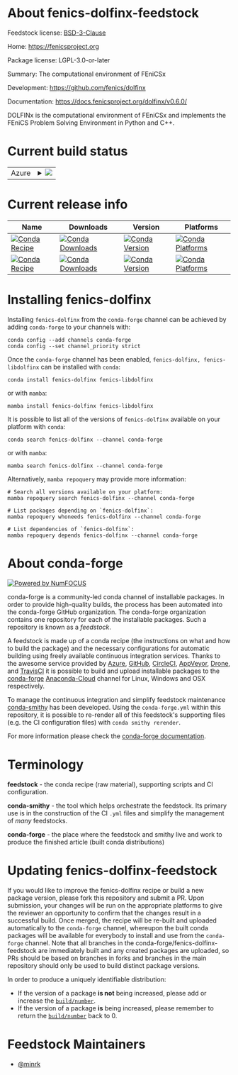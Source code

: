 About fenics-dolfinx-feedstock
==============================

Feedstock license: [BSD-3-Clause](https://github.com/conda-forge/fenics-dolfinx-feedstock/blob/main/LICENSE.txt)

Home: https://fenicsproject.org

Package license: LGPL-3.0-or-later

Summary: The computational environment of FEniCSx

Development: https://github.com/fenics/dolfinx

Documentation: https://docs.fenicsproject.org/dolfinx/v0.6.0/

DOLFINx is the computational environment of FEniCSx
and implements the FEniCS Problem Solving Environment in Python and C++.


Current build status
====================


<table>
    
  <tr>
    <td>Azure</td>
    <td>
      <details>
        <summary>
          <a href="https://dev.azure.com/conda-forge/feedstock-builds/_build/latest?definitionId=16326&branchName=main">
            <img src="https://dev.azure.com/conda-forge/feedstock-builds/_apis/build/status/fenics-dolfinx-feedstock?branchName=main">
          </a>
        </summary>
        <table>
          <thead><tr><th>Variant</th><th>Status</th></tr></thead>
          <tbody><tr>
              <td>linux_64_mpimpichpython3.10.____cpythonscalarcomplex</td>
              <td>
                <a href="https://dev.azure.com/conda-forge/feedstock-builds/_build/latest?definitionId=16326&branchName=main">
                  <img src="https://dev.azure.com/conda-forge/feedstock-builds/_apis/build/status/fenics-dolfinx-feedstock?branchName=main&jobName=linux&configuration=linux%20linux_64_mpimpichpython3.10.____cpythonscalarcomplex" alt="variant">
                </a>
              </td>
            </tr><tr>
              <td>linux_64_mpimpichpython3.10.____cpythonscalarreal</td>
              <td>
                <a href="https://dev.azure.com/conda-forge/feedstock-builds/_build/latest?definitionId=16326&branchName=main">
                  <img src="https://dev.azure.com/conda-forge/feedstock-builds/_apis/build/status/fenics-dolfinx-feedstock?branchName=main&jobName=linux&configuration=linux%20linux_64_mpimpichpython3.10.____cpythonscalarreal" alt="variant">
                </a>
              </td>
            </tr><tr>
              <td>linux_64_mpimpichpython3.11.____cpythonscalarcomplex</td>
              <td>
                <a href="https://dev.azure.com/conda-forge/feedstock-builds/_build/latest?definitionId=16326&branchName=main">
                  <img src="https://dev.azure.com/conda-forge/feedstock-builds/_apis/build/status/fenics-dolfinx-feedstock?branchName=main&jobName=linux&configuration=linux%20linux_64_mpimpichpython3.11.____cpythonscalarcomplex" alt="variant">
                </a>
              </td>
            </tr><tr>
              <td>linux_64_mpimpichpython3.11.____cpythonscalarreal</td>
              <td>
                <a href="https://dev.azure.com/conda-forge/feedstock-builds/_build/latest?definitionId=16326&branchName=main">
                  <img src="https://dev.azure.com/conda-forge/feedstock-builds/_apis/build/status/fenics-dolfinx-feedstock?branchName=main&jobName=linux&configuration=linux%20linux_64_mpimpichpython3.11.____cpythonscalarreal" alt="variant">
                </a>
              </td>
            </tr><tr>
              <td>linux_64_mpimpichpython3.8.____cpythonscalarcomplex</td>
              <td>
                <a href="https://dev.azure.com/conda-forge/feedstock-builds/_build/latest?definitionId=16326&branchName=main">
                  <img src="https://dev.azure.com/conda-forge/feedstock-builds/_apis/build/status/fenics-dolfinx-feedstock?branchName=main&jobName=linux&configuration=linux%20linux_64_mpimpichpython3.8.____cpythonscalarcomplex" alt="variant">
                </a>
              </td>
            </tr><tr>
              <td>linux_64_mpimpichpython3.8.____cpythonscalarreal</td>
              <td>
                <a href="https://dev.azure.com/conda-forge/feedstock-builds/_build/latest?definitionId=16326&branchName=main">
                  <img src="https://dev.azure.com/conda-forge/feedstock-builds/_apis/build/status/fenics-dolfinx-feedstock?branchName=main&jobName=linux&configuration=linux%20linux_64_mpimpichpython3.8.____cpythonscalarreal" alt="variant">
                </a>
              </td>
            </tr><tr>
              <td>linux_64_mpimpichpython3.9.____cpythonscalarcomplex</td>
              <td>
                <a href="https://dev.azure.com/conda-forge/feedstock-builds/_build/latest?definitionId=16326&branchName=main">
                  <img src="https://dev.azure.com/conda-forge/feedstock-builds/_apis/build/status/fenics-dolfinx-feedstock?branchName=main&jobName=linux&configuration=linux%20linux_64_mpimpichpython3.9.____cpythonscalarcomplex" alt="variant">
                </a>
              </td>
            </tr><tr>
              <td>linux_64_mpimpichpython3.9.____cpythonscalarreal</td>
              <td>
                <a href="https://dev.azure.com/conda-forge/feedstock-builds/_build/latest?definitionId=16326&branchName=main">
                  <img src="https://dev.azure.com/conda-forge/feedstock-builds/_apis/build/status/fenics-dolfinx-feedstock?branchName=main&jobName=linux&configuration=linux%20linux_64_mpimpichpython3.9.____cpythonscalarreal" alt="variant">
                </a>
              </td>
            </tr><tr>
              <td>linux_64_mpiopenmpipython3.10.____cpythonscalarcomplex</td>
              <td>
                <a href="https://dev.azure.com/conda-forge/feedstock-builds/_build/latest?definitionId=16326&branchName=main">
                  <img src="https://dev.azure.com/conda-forge/feedstock-builds/_apis/build/status/fenics-dolfinx-feedstock?branchName=main&jobName=linux&configuration=linux%20linux_64_mpiopenmpipython3.10.____cpythonscalarcomplex" alt="variant">
                </a>
              </td>
            </tr><tr>
              <td>linux_64_mpiopenmpipython3.10.____cpythonscalarreal</td>
              <td>
                <a href="https://dev.azure.com/conda-forge/feedstock-builds/_build/latest?definitionId=16326&branchName=main">
                  <img src="https://dev.azure.com/conda-forge/feedstock-builds/_apis/build/status/fenics-dolfinx-feedstock?branchName=main&jobName=linux&configuration=linux%20linux_64_mpiopenmpipython3.10.____cpythonscalarreal" alt="variant">
                </a>
              </td>
            </tr><tr>
              <td>linux_64_mpiopenmpipython3.11.____cpythonscalarcomplex</td>
              <td>
                <a href="https://dev.azure.com/conda-forge/feedstock-builds/_build/latest?definitionId=16326&branchName=main">
                  <img src="https://dev.azure.com/conda-forge/feedstock-builds/_apis/build/status/fenics-dolfinx-feedstock?branchName=main&jobName=linux&configuration=linux%20linux_64_mpiopenmpipython3.11.____cpythonscalarcomplex" alt="variant">
                </a>
              </td>
            </tr><tr>
              <td>linux_64_mpiopenmpipython3.11.____cpythonscalarreal</td>
              <td>
                <a href="https://dev.azure.com/conda-forge/feedstock-builds/_build/latest?definitionId=16326&branchName=main">
                  <img src="https://dev.azure.com/conda-forge/feedstock-builds/_apis/build/status/fenics-dolfinx-feedstock?branchName=main&jobName=linux&configuration=linux%20linux_64_mpiopenmpipython3.11.____cpythonscalarreal" alt="variant">
                </a>
              </td>
            </tr><tr>
              <td>linux_64_mpiopenmpipython3.8.____cpythonscalarcomplex</td>
              <td>
                <a href="https://dev.azure.com/conda-forge/feedstock-builds/_build/latest?definitionId=16326&branchName=main">
                  <img src="https://dev.azure.com/conda-forge/feedstock-builds/_apis/build/status/fenics-dolfinx-feedstock?branchName=main&jobName=linux&configuration=linux%20linux_64_mpiopenmpipython3.8.____cpythonscalarcomplex" alt="variant">
                </a>
              </td>
            </tr><tr>
              <td>linux_64_mpiopenmpipython3.8.____cpythonscalarreal</td>
              <td>
                <a href="https://dev.azure.com/conda-forge/feedstock-builds/_build/latest?definitionId=16326&branchName=main">
                  <img src="https://dev.azure.com/conda-forge/feedstock-builds/_apis/build/status/fenics-dolfinx-feedstock?branchName=main&jobName=linux&configuration=linux%20linux_64_mpiopenmpipython3.8.____cpythonscalarreal" alt="variant">
                </a>
              </td>
            </tr><tr>
              <td>linux_64_mpiopenmpipython3.9.____cpythonscalarcomplex</td>
              <td>
                <a href="https://dev.azure.com/conda-forge/feedstock-builds/_build/latest?definitionId=16326&branchName=main">
                  <img src="https://dev.azure.com/conda-forge/feedstock-builds/_apis/build/status/fenics-dolfinx-feedstock?branchName=main&jobName=linux&configuration=linux%20linux_64_mpiopenmpipython3.9.____cpythonscalarcomplex" alt="variant">
                </a>
              </td>
            </tr><tr>
              <td>linux_64_mpiopenmpipython3.9.____cpythonscalarreal</td>
              <td>
                <a href="https://dev.azure.com/conda-forge/feedstock-builds/_build/latest?definitionId=16326&branchName=main">
                  <img src="https://dev.azure.com/conda-forge/feedstock-builds/_apis/build/status/fenics-dolfinx-feedstock?branchName=main&jobName=linux&configuration=linux%20linux_64_mpiopenmpipython3.9.____cpythonscalarreal" alt="variant">
                </a>
              </td>
            </tr><tr>
              <td>linux_aarch64_mpimpichpython3.10.____cpythonscalarcomplex</td>
              <td>
                <a href="https://dev.azure.com/conda-forge/feedstock-builds/_build/latest?definitionId=16326&branchName=main">
                  <img src="https://dev.azure.com/conda-forge/feedstock-builds/_apis/build/status/fenics-dolfinx-feedstock?branchName=main&jobName=linux&configuration=linux%20linux_aarch64_mpimpichpython3.10.____cpythonscalarcomplex" alt="variant">
                </a>
              </td>
            </tr><tr>
              <td>linux_aarch64_mpimpichpython3.10.____cpythonscalarreal</td>
              <td>
                <a href="https://dev.azure.com/conda-forge/feedstock-builds/_build/latest?definitionId=16326&branchName=main">
                  <img src="https://dev.azure.com/conda-forge/feedstock-builds/_apis/build/status/fenics-dolfinx-feedstock?branchName=main&jobName=linux&configuration=linux%20linux_aarch64_mpimpichpython3.10.____cpythonscalarreal" alt="variant">
                </a>
              </td>
            </tr><tr>
              <td>linux_aarch64_mpimpichpython3.11.____cpythonscalarcomplex</td>
              <td>
                <a href="https://dev.azure.com/conda-forge/feedstock-builds/_build/latest?definitionId=16326&branchName=main">
                  <img src="https://dev.azure.com/conda-forge/feedstock-builds/_apis/build/status/fenics-dolfinx-feedstock?branchName=main&jobName=linux&configuration=linux%20linux_aarch64_mpimpichpython3.11.____cpythonscalarcomplex" alt="variant">
                </a>
              </td>
            </tr><tr>
              <td>linux_aarch64_mpimpichpython3.11.____cpythonscalarreal</td>
              <td>
                <a href="https://dev.azure.com/conda-forge/feedstock-builds/_build/latest?definitionId=16326&branchName=main">
                  <img src="https://dev.azure.com/conda-forge/feedstock-builds/_apis/build/status/fenics-dolfinx-feedstock?branchName=main&jobName=linux&configuration=linux%20linux_aarch64_mpimpichpython3.11.____cpythonscalarreal" alt="variant">
                </a>
              </td>
            </tr><tr>
              <td>linux_aarch64_mpimpichpython3.8.____cpythonscalarcomplex</td>
              <td>
                <a href="https://dev.azure.com/conda-forge/feedstock-builds/_build/latest?definitionId=16326&branchName=main">
                  <img src="https://dev.azure.com/conda-forge/feedstock-builds/_apis/build/status/fenics-dolfinx-feedstock?branchName=main&jobName=linux&configuration=linux%20linux_aarch64_mpimpichpython3.8.____cpythonscalarcomplex" alt="variant">
                </a>
              </td>
            </tr><tr>
              <td>linux_aarch64_mpimpichpython3.8.____cpythonscalarreal</td>
              <td>
                <a href="https://dev.azure.com/conda-forge/feedstock-builds/_build/latest?definitionId=16326&branchName=main">
                  <img src="https://dev.azure.com/conda-forge/feedstock-builds/_apis/build/status/fenics-dolfinx-feedstock?branchName=main&jobName=linux&configuration=linux%20linux_aarch64_mpimpichpython3.8.____cpythonscalarreal" alt="variant">
                </a>
              </td>
            </tr><tr>
              <td>linux_aarch64_mpimpichpython3.9.____cpythonscalarcomplex</td>
              <td>
                <a href="https://dev.azure.com/conda-forge/feedstock-builds/_build/latest?definitionId=16326&branchName=main">
                  <img src="https://dev.azure.com/conda-forge/feedstock-builds/_apis/build/status/fenics-dolfinx-feedstock?branchName=main&jobName=linux&configuration=linux%20linux_aarch64_mpimpichpython3.9.____cpythonscalarcomplex" alt="variant">
                </a>
              </td>
            </tr><tr>
              <td>linux_aarch64_mpimpichpython3.9.____cpythonscalarreal</td>
              <td>
                <a href="https://dev.azure.com/conda-forge/feedstock-builds/_build/latest?definitionId=16326&branchName=main">
                  <img src="https://dev.azure.com/conda-forge/feedstock-builds/_apis/build/status/fenics-dolfinx-feedstock?branchName=main&jobName=linux&configuration=linux%20linux_aarch64_mpimpichpython3.9.____cpythonscalarreal" alt="variant">
                </a>
              </td>
            </tr><tr>
              <td>linux_aarch64_mpiopenmpipython3.10.____cpythonscalarcomplex</td>
              <td>
                <a href="https://dev.azure.com/conda-forge/feedstock-builds/_build/latest?definitionId=16326&branchName=main">
                  <img src="https://dev.azure.com/conda-forge/feedstock-builds/_apis/build/status/fenics-dolfinx-feedstock?branchName=main&jobName=linux&configuration=linux%20linux_aarch64_mpiopenmpipython3.10.____cpythonscalarcomplex" alt="variant">
                </a>
              </td>
            </tr><tr>
              <td>linux_aarch64_mpiopenmpipython3.10.____cpythonscalarreal</td>
              <td>
                <a href="https://dev.azure.com/conda-forge/feedstock-builds/_build/latest?definitionId=16326&branchName=main">
                  <img src="https://dev.azure.com/conda-forge/feedstock-builds/_apis/build/status/fenics-dolfinx-feedstock?branchName=main&jobName=linux&configuration=linux%20linux_aarch64_mpiopenmpipython3.10.____cpythonscalarreal" alt="variant">
                </a>
              </td>
            </tr><tr>
              <td>linux_aarch64_mpiopenmpipython3.11.____cpythonscalarcomplex</td>
              <td>
                <a href="https://dev.azure.com/conda-forge/feedstock-builds/_build/latest?definitionId=16326&branchName=main">
                  <img src="https://dev.azure.com/conda-forge/feedstock-builds/_apis/build/status/fenics-dolfinx-feedstock?branchName=main&jobName=linux&configuration=linux%20linux_aarch64_mpiopenmpipython3.11.____cpythonscalarcomplex" alt="variant">
                </a>
              </td>
            </tr><tr>
              <td>linux_aarch64_mpiopenmpipython3.11.____cpythonscalarreal</td>
              <td>
                <a href="https://dev.azure.com/conda-forge/feedstock-builds/_build/latest?definitionId=16326&branchName=main">
                  <img src="https://dev.azure.com/conda-forge/feedstock-builds/_apis/build/status/fenics-dolfinx-feedstock?branchName=main&jobName=linux&configuration=linux%20linux_aarch64_mpiopenmpipython3.11.____cpythonscalarreal" alt="variant">
                </a>
              </td>
            </tr><tr>
              <td>linux_aarch64_mpiopenmpipython3.8.____cpythonscalarcomplex</td>
              <td>
                <a href="https://dev.azure.com/conda-forge/feedstock-builds/_build/latest?definitionId=16326&branchName=main">
                  <img src="https://dev.azure.com/conda-forge/feedstock-builds/_apis/build/status/fenics-dolfinx-feedstock?branchName=main&jobName=linux&configuration=linux%20linux_aarch64_mpiopenmpipython3.8.____cpythonscalarcomplex" alt="variant">
                </a>
              </td>
            </tr><tr>
              <td>linux_aarch64_mpiopenmpipython3.8.____cpythonscalarreal</td>
              <td>
                <a href="https://dev.azure.com/conda-forge/feedstock-builds/_build/latest?definitionId=16326&branchName=main">
                  <img src="https://dev.azure.com/conda-forge/feedstock-builds/_apis/build/status/fenics-dolfinx-feedstock?branchName=main&jobName=linux&configuration=linux%20linux_aarch64_mpiopenmpipython3.8.____cpythonscalarreal" alt="variant">
                </a>
              </td>
            </tr><tr>
              <td>linux_aarch64_mpiopenmpipython3.9.____cpythonscalarcomplex</td>
              <td>
                <a href="https://dev.azure.com/conda-forge/feedstock-builds/_build/latest?definitionId=16326&branchName=main">
                  <img src="https://dev.azure.com/conda-forge/feedstock-builds/_apis/build/status/fenics-dolfinx-feedstock?branchName=main&jobName=linux&configuration=linux%20linux_aarch64_mpiopenmpipython3.9.____cpythonscalarcomplex" alt="variant">
                </a>
              </td>
            </tr><tr>
              <td>linux_aarch64_mpiopenmpipython3.9.____cpythonscalarreal</td>
              <td>
                <a href="https://dev.azure.com/conda-forge/feedstock-builds/_build/latest?definitionId=16326&branchName=main">
                  <img src="https://dev.azure.com/conda-forge/feedstock-builds/_apis/build/status/fenics-dolfinx-feedstock?branchName=main&jobName=linux&configuration=linux%20linux_aarch64_mpiopenmpipython3.9.____cpythonscalarreal" alt="variant">
                </a>
              </td>
            </tr><tr>
              <td>linux_ppc64le_mpimpichpython3.10.____cpythonscalarcomplex</td>
              <td>
                <a href="https://dev.azure.com/conda-forge/feedstock-builds/_build/latest?definitionId=16326&branchName=main">
                  <img src="https://dev.azure.com/conda-forge/feedstock-builds/_apis/build/status/fenics-dolfinx-feedstock?branchName=main&jobName=linux&configuration=linux%20linux_ppc64le_mpimpichpython3.10.____cpythonscalarcomplex" alt="variant">
                </a>
              </td>
            </tr><tr>
              <td>linux_ppc64le_mpimpichpython3.10.____cpythonscalarreal</td>
              <td>
                <a href="https://dev.azure.com/conda-forge/feedstock-builds/_build/latest?definitionId=16326&branchName=main">
                  <img src="https://dev.azure.com/conda-forge/feedstock-builds/_apis/build/status/fenics-dolfinx-feedstock?branchName=main&jobName=linux&configuration=linux%20linux_ppc64le_mpimpichpython3.10.____cpythonscalarreal" alt="variant">
                </a>
              </td>
            </tr><tr>
              <td>linux_ppc64le_mpimpichpython3.11.____cpythonscalarcomplex</td>
              <td>
                <a href="https://dev.azure.com/conda-forge/feedstock-builds/_build/latest?definitionId=16326&branchName=main">
                  <img src="https://dev.azure.com/conda-forge/feedstock-builds/_apis/build/status/fenics-dolfinx-feedstock?branchName=main&jobName=linux&configuration=linux%20linux_ppc64le_mpimpichpython3.11.____cpythonscalarcomplex" alt="variant">
                </a>
              </td>
            </tr><tr>
              <td>linux_ppc64le_mpimpichpython3.11.____cpythonscalarreal</td>
              <td>
                <a href="https://dev.azure.com/conda-forge/feedstock-builds/_build/latest?definitionId=16326&branchName=main">
                  <img src="https://dev.azure.com/conda-forge/feedstock-builds/_apis/build/status/fenics-dolfinx-feedstock?branchName=main&jobName=linux&configuration=linux%20linux_ppc64le_mpimpichpython3.11.____cpythonscalarreal" alt="variant">
                </a>
              </td>
            </tr><tr>
              <td>linux_ppc64le_mpimpichpython3.8.____cpythonscalarcomplex</td>
              <td>
                <a href="https://dev.azure.com/conda-forge/feedstock-builds/_build/latest?definitionId=16326&branchName=main">
                  <img src="https://dev.azure.com/conda-forge/feedstock-builds/_apis/build/status/fenics-dolfinx-feedstock?branchName=main&jobName=linux&configuration=linux%20linux_ppc64le_mpimpichpython3.8.____cpythonscalarcomplex" alt="variant">
                </a>
              </td>
            </tr><tr>
              <td>linux_ppc64le_mpimpichpython3.8.____cpythonscalarreal</td>
              <td>
                <a href="https://dev.azure.com/conda-forge/feedstock-builds/_build/latest?definitionId=16326&branchName=main">
                  <img src="https://dev.azure.com/conda-forge/feedstock-builds/_apis/build/status/fenics-dolfinx-feedstock?branchName=main&jobName=linux&configuration=linux%20linux_ppc64le_mpimpichpython3.8.____cpythonscalarreal" alt="variant">
                </a>
              </td>
            </tr><tr>
              <td>linux_ppc64le_mpimpichpython3.9.____cpythonscalarcomplex</td>
              <td>
                <a href="https://dev.azure.com/conda-forge/feedstock-builds/_build/latest?definitionId=16326&branchName=main">
                  <img src="https://dev.azure.com/conda-forge/feedstock-builds/_apis/build/status/fenics-dolfinx-feedstock?branchName=main&jobName=linux&configuration=linux%20linux_ppc64le_mpimpichpython3.9.____cpythonscalarcomplex" alt="variant">
                </a>
              </td>
            </tr><tr>
              <td>linux_ppc64le_mpimpichpython3.9.____cpythonscalarreal</td>
              <td>
                <a href="https://dev.azure.com/conda-forge/feedstock-builds/_build/latest?definitionId=16326&branchName=main">
                  <img src="https://dev.azure.com/conda-forge/feedstock-builds/_apis/build/status/fenics-dolfinx-feedstock?branchName=main&jobName=linux&configuration=linux%20linux_ppc64le_mpimpichpython3.9.____cpythonscalarreal" alt="variant">
                </a>
              </td>
            </tr><tr>
              <td>linux_ppc64le_mpiopenmpipython3.10.____cpythonscalarcomplex</td>
              <td>
                <a href="https://dev.azure.com/conda-forge/feedstock-builds/_build/latest?definitionId=16326&branchName=main">
                  <img src="https://dev.azure.com/conda-forge/feedstock-builds/_apis/build/status/fenics-dolfinx-feedstock?branchName=main&jobName=linux&configuration=linux%20linux_ppc64le_mpiopenmpipython3.10.____cpythonscalarcomplex" alt="variant">
                </a>
              </td>
            </tr><tr>
              <td>linux_ppc64le_mpiopenmpipython3.10.____cpythonscalarreal</td>
              <td>
                <a href="https://dev.azure.com/conda-forge/feedstock-builds/_build/latest?definitionId=16326&branchName=main">
                  <img src="https://dev.azure.com/conda-forge/feedstock-builds/_apis/build/status/fenics-dolfinx-feedstock?branchName=main&jobName=linux&configuration=linux%20linux_ppc64le_mpiopenmpipython3.10.____cpythonscalarreal" alt="variant">
                </a>
              </td>
            </tr><tr>
              <td>linux_ppc64le_mpiopenmpipython3.11.____cpythonscalarcomplex</td>
              <td>
                <a href="https://dev.azure.com/conda-forge/feedstock-builds/_build/latest?definitionId=16326&branchName=main">
                  <img src="https://dev.azure.com/conda-forge/feedstock-builds/_apis/build/status/fenics-dolfinx-feedstock?branchName=main&jobName=linux&configuration=linux%20linux_ppc64le_mpiopenmpipython3.11.____cpythonscalarcomplex" alt="variant">
                </a>
              </td>
            </tr><tr>
              <td>linux_ppc64le_mpiopenmpipython3.11.____cpythonscalarreal</td>
              <td>
                <a href="https://dev.azure.com/conda-forge/feedstock-builds/_build/latest?definitionId=16326&branchName=main">
                  <img src="https://dev.azure.com/conda-forge/feedstock-builds/_apis/build/status/fenics-dolfinx-feedstock?branchName=main&jobName=linux&configuration=linux%20linux_ppc64le_mpiopenmpipython3.11.____cpythonscalarreal" alt="variant">
                </a>
              </td>
            </tr><tr>
              <td>linux_ppc64le_mpiopenmpipython3.8.____cpythonscalarcomplex</td>
              <td>
                <a href="https://dev.azure.com/conda-forge/feedstock-builds/_build/latest?definitionId=16326&branchName=main">
                  <img src="https://dev.azure.com/conda-forge/feedstock-builds/_apis/build/status/fenics-dolfinx-feedstock?branchName=main&jobName=linux&configuration=linux%20linux_ppc64le_mpiopenmpipython3.8.____cpythonscalarcomplex" alt="variant">
                </a>
              </td>
            </tr><tr>
              <td>linux_ppc64le_mpiopenmpipython3.8.____cpythonscalarreal</td>
              <td>
                <a href="https://dev.azure.com/conda-forge/feedstock-builds/_build/latest?definitionId=16326&branchName=main">
                  <img src="https://dev.azure.com/conda-forge/feedstock-builds/_apis/build/status/fenics-dolfinx-feedstock?branchName=main&jobName=linux&configuration=linux%20linux_ppc64le_mpiopenmpipython3.8.____cpythonscalarreal" alt="variant">
                </a>
              </td>
            </tr><tr>
              <td>linux_ppc64le_mpiopenmpipython3.9.____cpythonscalarcomplex</td>
              <td>
                <a href="https://dev.azure.com/conda-forge/feedstock-builds/_build/latest?definitionId=16326&branchName=main">
                  <img src="https://dev.azure.com/conda-forge/feedstock-builds/_apis/build/status/fenics-dolfinx-feedstock?branchName=main&jobName=linux&configuration=linux%20linux_ppc64le_mpiopenmpipython3.9.____cpythonscalarcomplex" alt="variant">
                </a>
              </td>
            </tr><tr>
              <td>linux_ppc64le_mpiopenmpipython3.9.____cpythonscalarreal</td>
              <td>
                <a href="https://dev.azure.com/conda-forge/feedstock-builds/_build/latest?definitionId=16326&branchName=main">
                  <img src="https://dev.azure.com/conda-forge/feedstock-builds/_apis/build/status/fenics-dolfinx-feedstock?branchName=main&jobName=linux&configuration=linux%20linux_ppc64le_mpiopenmpipython3.9.____cpythonscalarreal" alt="variant">
                </a>
              </td>
            </tr><tr>
              <td>osx_64_mpimpichpython3.10.____cpythonscalarcomplex</td>
              <td>
                <a href="https://dev.azure.com/conda-forge/feedstock-builds/_build/latest?definitionId=16326&branchName=main">
                  <img src="https://dev.azure.com/conda-forge/feedstock-builds/_apis/build/status/fenics-dolfinx-feedstock?branchName=main&jobName=osx&configuration=osx%20osx_64_mpimpichpython3.10.____cpythonscalarcomplex" alt="variant">
                </a>
              </td>
            </tr><tr>
              <td>osx_64_mpimpichpython3.10.____cpythonscalarreal</td>
              <td>
                <a href="https://dev.azure.com/conda-forge/feedstock-builds/_build/latest?definitionId=16326&branchName=main">
                  <img src="https://dev.azure.com/conda-forge/feedstock-builds/_apis/build/status/fenics-dolfinx-feedstock?branchName=main&jobName=osx&configuration=osx%20osx_64_mpimpichpython3.10.____cpythonscalarreal" alt="variant">
                </a>
              </td>
            </tr><tr>
              <td>osx_64_mpimpichpython3.11.____cpythonscalarcomplex</td>
              <td>
                <a href="https://dev.azure.com/conda-forge/feedstock-builds/_build/latest?definitionId=16326&branchName=main">
                  <img src="https://dev.azure.com/conda-forge/feedstock-builds/_apis/build/status/fenics-dolfinx-feedstock?branchName=main&jobName=osx&configuration=osx%20osx_64_mpimpichpython3.11.____cpythonscalarcomplex" alt="variant">
                </a>
              </td>
            </tr><tr>
              <td>osx_64_mpimpichpython3.11.____cpythonscalarreal</td>
              <td>
                <a href="https://dev.azure.com/conda-forge/feedstock-builds/_build/latest?definitionId=16326&branchName=main">
                  <img src="https://dev.azure.com/conda-forge/feedstock-builds/_apis/build/status/fenics-dolfinx-feedstock?branchName=main&jobName=osx&configuration=osx%20osx_64_mpimpichpython3.11.____cpythonscalarreal" alt="variant">
                </a>
              </td>
            </tr><tr>
              <td>osx_64_mpimpichpython3.8.____cpythonscalarcomplex</td>
              <td>
                <a href="https://dev.azure.com/conda-forge/feedstock-builds/_build/latest?definitionId=16326&branchName=main">
                  <img src="https://dev.azure.com/conda-forge/feedstock-builds/_apis/build/status/fenics-dolfinx-feedstock?branchName=main&jobName=osx&configuration=osx%20osx_64_mpimpichpython3.8.____cpythonscalarcomplex" alt="variant">
                </a>
              </td>
            </tr><tr>
              <td>osx_64_mpimpichpython3.8.____cpythonscalarreal</td>
              <td>
                <a href="https://dev.azure.com/conda-forge/feedstock-builds/_build/latest?definitionId=16326&branchName=main">
                  <img src="https://dev.azure.com/conda-forge/feedstock-builds/_apis/build/status/fenics-dolfinx-feedstock?branchName=main&jobName=osx&configuration=osx%20osx_64_mpimpichpython3.8.____cpythonscalarreal" alt="variant">
                </a>
              </td>
            </tr><tr>
              <td>osx_64_mpimpichpython3.9.____cpythonscalarcomplex</td>
              <td>
                <a href="https://dev.azure.com/conda-forge/feedstock-builds/_build/latest?definitionId=16326&branchName=main">
                  <img src="https://dev.azure.com/conda-forge/feedstock-builds/_apis/build/status/fenics-dolfinx-feedstock?branchName=main&jobName=osx&configuration=osx%20osx_64_mpimpichpython3.9.____cpythonscalarcomplex" alt="variant">
                </a>
              </td>
            </tr><tr>
              <td>osx_64_mpimpichpython3.9.____cpythonscalarreal</td>
              <td>
                <a href="https://dev.azure.com/conda-forge/feedstock-builds/_build/latest?definitionId=16326&branchName=main">
                  <img src="https://dev.azure.com/conda-forge/feedstock-builds/_apis/build/status/fenics-dolfinx-feedstock?branchName=main&jobName=osx&configuration=osx%20osx_64_mpimpichpython3.9.____cpythonscalarreal" alt="variant">
                </a>
              </td>
            </tr><tr>
              <td>osx_64_mpiopenmpipython3.10.____cpythonscalarcomplex</td>
              <td>
                <a href="https://dev.azure.com/conda-forge/feedstock-builds/_build/latest?definitionId=16326&branchName=main">
                  <img src="https://dev.azure.com/conda-forge/feedstock-builds/_apis/build/status/fenics-dolfinx-feedstock?branchName=main&jobName=osx&configuration=osx%20osx_64_mpiopenmpipython3.10.____cpythonscalarcomplex" alt="variant">
                </a>
              </td>
            </tr><tr>
              <td>osx_64_mpiopenmpipython3.10.____cpythonscalarreal</td>
              <td>
                <a href="https://dev.azure.com/conda-forge/feedstock-builds/_build/latest?definitionId=16326&branchName=main">
                  <img src="https://dev.azure.com/conda-forge/feedstock-builds/_apis/build/status/fenics-dolfinx-feedstock?branchName=main&jobName=osx&configuration=osx%20osx_64_mpiopenmpipython3.10.____cpythonscalarreal" alt="variant">
                </a>
              </td>
            </tr><tr>
              <td>osx_64_mpiopenmpipython3.11.____cpythonscalarcomplex</td>
              <td>
                <a href="https://dev.azure.com/conda-forge/feedstock-builds/_build/latest?definitionId=16326&branchName=main">
                  <img src="https://dev.azure.com/conda-forge/feedstock-builds/_apis/build/status/fenics-dolfinx-feedstock?branchName=main&jobName=osx&configuration=osx%20osx_64_mpiopenmpipython3.11.____cpythonscalarcomplex" alt="variant">
                </a>
              </td>
            </tr><tr>
              <td>osx_64_mpiopenmpipython3.11.____cpythonscalarreal</td>
              <td>
                <a href="https://dev.azure.com/conda-forge/feedstock-builds/_build/latest?definitionId=16326&branchName=main">
                  <img src="https://dev.azure.com/conda-forge/feedstock-builds/_apis/build/status/fenics-dolfinx-feedstock?branchName=main&jobName=osx&configuration=osx%20osx_64_mpiopenmpipython3.11.____cpythonscalarreal" alt="variant">
                </a>
              </td>
            </tr><tr>
              <td>osx_64_mpiopenmpipython3.8.____cpythonscalarcomplex</td>
              <td>
                <a href="https://dev.azure.com/conda-forge/feedstock-builds/_build/latest?definitionId=16326&branchName=main">
                  <img src="https://dev.azure.com/conda-forge/feedstock-builds/_apis/build/status/fenics-dolfinx-feedstock?branchName=main&jobName=osx&configuration=osx%20osx_64_mpiopenmpipython3.8.____cpythonscalarcomplex" alt="variant">
                </a>
              </td>
            </tr><tr>
              <td>osx_64_mpiopenmpipython3.8.____cpythonscalarreal</td>
              <td>
                <a href="https://dev.azure.com/conda-forge/feedstock-builds/_build/latest?definitionId=16326&branchName=main">
                  <img src="https://dev.azure.com/conda-forge/feedstock-builds/_apis/build/status/fenics-dolfinx-feedstock?branchName=main&jobName=osx&configuration=osx%20osx_64_mpiopenmpipython3.8.____cpythonscalarreal" alt="variant">
                </a>
              </td>
            </tr><tr>
              <td>osx_64_mpiopenmpipython3.9.____cpythonscalarcomplex</td>
              <td>
                <a href="https://dev.azure.com/conda-forge/feedstock-builds/_build/latest?definitionId=16326&branchName=main">
                  <img src="https://dev.azure.com/conda-forge/feedstock-builds/_apis/build/status/fenics-dolfinx-feedstock?branchName=main&jobName=osx&configuration=osx%20osx_64_mpiopenmpipython3.9.____cpythonscalarcomplex" alt="variant">
                </a>
              </td>
            </tr><tr>
              <td>osx_64_mpiopenmpipython3.9.____cpythonscalarreal</td>
              <td>
                <a href="https://dev.azure.com/conda-forge/feedstock-builds/_build/latest?definitionId=16326&branchName=main">
                  <img src="https://dev.azure.com/conda-forge/feedstock-builds/_apis/build/status/fenics-dolfinx-feedstock?branchName=main&jobName=osx&configuration=osx%20osx_64_mpiopenmpipython3.9.____cpythonscalarreal" alt="variant">
                </a>
              </td>
            </tr><tr>
              <td>osx_arm64_mpimpichpython3.10.____cpythonscalarcomplex</td>
              <td>
                <a href="https://dev.azure.com/conda-forge/feedstock-builds/_build/latest?definitionId=16326&branchName=main">
                  <img src="https://dev.azure.com/conda-forge/feedstock-builds/_apis/build/status/fenics-dolfinx-feedstock?branchName=main&jobName=osx&configuration=osx%20osx_arm64_mpimpichpython3.10.____cpythonscalarcomplex" alt="variant">
                </a>
              </td>
            </tr><tr>
              <td>osx_arm64_mpimpichpython3.10.____cpythonscalarreal</td>
              <td>
                <a href="https://dev.azure.com/conda-forge/feedstock-builds/_build/latest?definitionId=16326&branchName=main">
                  <img src="https://dev.azure.com/conda-forge/feedstock-builds/_apis/build/status/fenics-dolfinx-feedstock?branchName=main&jobName=osx&configuration=osx%20osx_arm64_mpimpichpython3.10.____cpythonscalarreal" alt="variant">
                </a>
              </td>
            </tr><tr>
              <td>osx_arm64_mpimpichpython3.11.____cpythonscalarcomplex</td>
              <td>
                <a href="https://dev.azure.com/conda-forge/feedstock-builds/_build/latest?definitionId=16326&branchName=main">
                  <img src="https://dev.azure.com/conda-forge/feedstock-builds/_apis/build/status/fenics-dolfinx-feedstock?branchName=main&jobName=osx&configuration=osx%20osx_arm64_mpimpichpython3.11.____cpythonscalarcomplex" alt="variant">
                </a>
              </td>
            </tr><tr>
              <td>osx_arm64_mpimpichpython3.11.____cpythonscalarreal</td>
              <td>
                <a href="https://dev.azure.com/conda-forge/feedstock-builds/_build/latest?definitionId=16326&branchName=main">
                  <img src="https://dev.azure.com/conda-forge/feedstock-builds/_apis/build/status/fenics-dolfinx-feedstock?branchName=main&jobName=osx&configuration=osx%20osx_arm64_mpimpichpython3.11.____cpythonscalarreal" alt="variant">
                </a>
              </td>
            </tr><tr>
              <td>osx_arm64_mpimpichpython3.8.____cpythonscalarcomplex</td>
              <td>
                <a href="https://dev.azure.com/conda-forge/feedstock-builds/_build/latest?definitionId=16326&branchName=main">
                  <img src="https://dev.azure.com/conda-forge/feedstock-builds/_apis/build/status/fenics-dolfinx-feedstock?branchName=main&jobName=osx&configuration=osx%20osx_arm64_mpimpichpython3.8.____cpythonscalarcomplex" alt="variant">
                </a>
              </td>
            </tr><tr>
              <td>osx_arm64_mpimpichpython3.8.____cpythonscalarreal</td>
              <td>
                <a href="https://dev.azure.com/conda-forge/feedstock-builds/_build/latest?definitionId=16326&branchName=main">
                  <img src="https://dev.azure.com/conda-forge/feedstock-builds/_apis/build/status/fenics-dolfinx-feedstock?branchName=main&jobName=osx&configuration=osx%20osx_arm64_mpimpichpython3.8.____cpythonscalarreal" alt="variant">
                </a>
              </td>
            </tr><tr>
              <td>osx_arm64_mpimpichpython3.9.____cpythonscalarcomplex</td>
              <td>
                <a href="https://dev.azure.com/conda-forge/feedstock-builds/_build/latest?definitionId=16326&branchName=main">
                  <img src="https://dev.azure.com/conda-forge/feedstock-builds/_apis/build/status/fenics-dolfinx-feedstock?branchName=main&jobName=osx&configuration=osx%20osx_arm64_mpimpichpython3.9.____cpythonscalarcomplex" alt="variant">
                </a>
              </td>
            </tr><tr>
              <td>osx_arm64_mpimpichpython3.9.____cpythonscalarreal</td>
              <td>
                <a href="https://dev.azure.com/conda-forge/feedstock-builds/_build/latest?definitionId=16326&branchName=main">
                  <img src="https://dev.azure.com/conda-forge/feedstock-builds/_apis/build/status/fenics-dolfinx-feedstock?branchName=main&jobName=osx&configuration=osx%20osx_arm64_mpimpichpython3.9.____cpythonscalarreal" alt="variant">
                </a>
              </td>
            </tr><tr>
              <td>osx_arm64_mpiopenmpipython3.10.____cpythonscalarcomplex</td>
              <td>
                <a href="https://dev.azure.com/conda-forge/feedstock-builds/_build/latest?definitionId=16326&branchName=main">
                  <img src="https://dev.azure.com/conda-forge/feedstock-builds/_apis/build/status/fenics-dolfinx-feedstock?branchName=main&jobName=osx&configuration=osx%20osx_arm64_mpiopenmpipython3.10.____cpythonscalarcomplex" alt="variant">
                </a>
              </td>
            </tr><tr>
              <td>osx_arm64_mpiopenmpipython3.10.____cpythonscalarreal</td>
              <td>
                <a href="https://dev.azure.com/conda-forge/feedstock-builds/_build/latest?definitionId=16326&branchName=main">
                  <img src="https://dev.azure.com/conda-forge/feedstock-builds/_apis/build/status/fenics-dolfinx-feedstock?branchName=main&jobName=osx&configuration=osx%20osx_arm64_mpiopenmpipython3.10.____cpythonscalarreal" alt="variant">
                </a>
              </td>
            </tr><tr>
              <td>osx_arm64_mpiopenmpipython3.11.____cpythonscalarcomplex</td>
              <td>
                <a href="https://dev.azure.com/conda-forge/feedstock-builds/_build/latest?definitionId=16326&branchName=main">
                  <img src="https://dev.azure.com/conda-forge/feedstock-builds/_apis/build/status/fenics-dolfinx-feedstock?branchName=main&jobName=osx&configuration=osx%20osx_arm64_mpiopenmpipython3.11.____cpythonscalarcomplex" alt="variant">
                </a>
              </td>
            </tr><tr>
              <td>osx_arm64_mpiopenmpipython3.11.____cpythonscalarreal</td>
              <td>
                <a href="https://dev.azure.com/conda-forge/feedstock-builds/_build/latest?definitionId=16326&branchName=main">
                  <img src="https://dev.azure.com/conda-forge/feedstock-builds/_apis/build/status/fenics-dolfinx-feedstock?branchName=main&jobName=osx&configuration=osx%20osx_arm64_mpiopenmpipython3.11.____cpythonscalarreal" alt="variant">
                </a>
              </td>
            </tr><tr>
              <td>osx_arm64_mpiopenmpipython3.8.____cpythonscalarcomplex</td>
              <td>
                <a href="https://dev.azure.com/conda-forge/feedstock-builds/_build/latest?definitionId=16326&branchName=main">
                  <img src="https://dev.azure.com/conda-forge/feedstock-builds/_apis/build/status/fenics-dolfinx-feedstock?branchName=main&jobName=osx&configuration=osx%20osx_arm64_mpiopenmpipython3.8.____cpythonscalarcomplex" alt="variant">
                </a>
              </td>
            </tr><tr>
              <td>osx_arm64_mpiopenmpipython3.8.____cpythonscalarreal</td>
              <td>
                <a href="https://dev.azure.com/conda-forge/feedstock-builds/_build/latest?definitionId=16326&branchName=main">
                  <img src="https://dev.azure.com/conda-forge/feedstock-builds/_apis/build/status/fenics-dolfinx-feedstock?branchName=main&jobName=osx&configuration=osx%20osx_arm64_mpiopenmpipython3.8.____cpythonscalarreal" alt="variant">
                </a>
              </td>
            </tr><tr>
              <td>osx_arm64_mpiopenmpipython3.9.____cpythonscalarcomplex</td>
              <td>
                <a href="https://dev.azure.com/conda-forge/feedstock-builds/_build/latest?definitionId=16326&branchName=main">
                  <img src="https://dev.azure.com/conda-forge/feedstock-builds/_apis/build/status/fenics-dolfinx-feedstock?branchName=main&jobName=osx&configuration=osx%20osx_arm64_mpiopenmpipython3.9.____cpythonscalarcomplex" alt="variant">
                </a>
              </td>
            </tr><tr>
              <td>osx_arm64_mpiopenmpipython3.9.____cpythonscalarreal</td>
              <td>
                <a href="https://dev.azure.com/conda-forge/feedstock-builds/_build/latest?definitionId=16326&branchName=main">
                  <img src="https://dev.azure.com/conda-forge/feedstock-builds/_apis/build/status/fenics-dolfinx-feedstock?branchName=main&jobName=osx&configuration=osx%20osx_arm64_mpiopenmpipython3.9.____cpythonscalarreal" alt="variant">
                </a>
              </td>
            </tr>
          </tbody>
        </table>
      </details>
    </td>
  </tr>
</table>

Current release info
====================

| Name | Downloads | Version | Platforms |
| --- | --- | --- | --- |
| [![Conda Recipe](https://img.shields.io/badge/recipe-fenics--dolfinx-green.svg)](https://anaconda.org/conda-forge/fenics-dolfinx) | [![Conda Downloads](https://img.shields.io/conda/dn/conda-forge/fenics-dolfinx.svg)](https://anaconda.org/conda-forge/fenics-dolfinx) | [![Conda Version](https://img.shields.io/conda/vn/conda-forge/fenics-dolfinx.svg)](https://anaconda.org/conda-forge/fenics-dolfinx) | [![Conda Platforms](https://img.shields.io/conda/pn/conda-forge/fenics-dolfinx.svg)](https://anaconda.org/conda-forge/fenics-dolfinx) |
| [![Conda Recipe](https://img.shields.io/badge/recipe-fenics--libdolfinx-green.svg)](https://anaconda.org/conda-forge/fenics-libdolfinx) | [![Conda Downloads](https://img.shields.io/conda/dn/conda-forge/fenics-libdolfinx.svg)](https://anaconda.org/conda-forge/fenics-libdolfinx) | [![Conda Version](https://img.shields.io/conda/vn/conda-forge/fenics-libdolfinx.svg)](https://anaconda.org/conda-forge/fenics-libdolfinx) | [![Conda Platforms](https://img.shields.io/conda/pn/conda-forge/fenics-libdolfinx.svg)](https://anaconda.org/conda-forge/fenics-libdolfinx) |

Installing fenics-dolfinx
=========================

Installing `fenics-dolfinx` from the `conda-forge` channel can be achieved by adding `conda-forge` to your channels with:

```
conda config --add channels conda-forge
conda config --set channel_priority strict
```

Once the `conda-forge` channel has been enabled, `fenics-dolfinx, fenics-libdolfinx` can be installed with `conda`:

```
conda install fenics-dolfinx fenics-libdolfinx
```

or with `mamba`:

```
mamba install fenics-dolfinx fenics-libdolfinx
```

It is possible to list all of the versions of `fenics-dolfinx` available on your platform with `conda`:

```
conda search fenics-dolfinx --channel conda-forge
```

or with `mamba`:

```
mamba search fenics-dolfinx --channel conda-forge
```

Alternatively, `mamba repoquery` may provide more information:

```
# Search all versions available on your platform:
mamba repoquery search fenics-dolfinx --channel conda-forge

# List packages depending on `fenics-dolfinx`:
mamba repoquery whoneeds fenics-dolfinx --channel conda-forge

# List dependencies of `fenics-dolfinx`:
mamba repoquery depends fenics-dolfinx --channel conda-forge
```


About conda-forge
=================

[![Powered by
NumFOCUS](https://img.shields.io/badge/powered%20by-NumFOCUS-orange.svg?style=flat&colorA=E1523D&colorB=007D8A)](https://numfocus.org)

conda-forge is a community-led conda channel of installable packages.
In order to provide high-quality builds, the process has been automated into the
conda-forge GitHub organization. The conda-forge organization contains one repository
for each of the installable packages. Such a repository is known as a *feedstock*.

A feedstock is made up of a conda recipe (the instructions on what and how to build
the package) and the necessary configurations for automatic building using freely
available continuous integration services. Thanks to the awesome service provided by
[Azure](https://azure.microsoft.com/en-us/services/devops/), [GitHub](https://github.com/),
[CircleCI](https://circleci.com/), [AppVeyor](https://www.appveyor.com/),
[Drone](https://cloud.drone.io/welcome), and [TravisCI](https://travis-ci.com/)
it is possible to build and upload installable packages to the
[conda-forge](https://anaconda.org/conda-forge) [Anaconda-Cloud](https://anaconda.org/)
channel for Linux, Windows and OSX respectively.

To manage the continuous integration and simplify feedstock maintenance
[conda-smithy](https://github.com/conda-forge/conda-smithy) has been developed.
Using the ``conda-forge.yml`` within this repository, it is possible to re-render all of
this feedstock's supporting files (e.g. the CI configuration files) with ``conda smithy rerender``.

For more information please check the [conda-forge documentation](https://conda-forge.org/docs/).

Terminology
===========

**feedstock** - the conda recipe (raw material), supporting scripts and CI configuration.

**conda-smithy** - the tool which helps orchestrate the feedstock.
                   Its primary use is in the construction of the CI ``.yml`` files
                   and simplify the management of *many* feedstocks.

**conda-forge** - the place where the feedstock and smithy live and work to
                  produce the finished article (built conda distributions)


Updating fenics-dolfinx-feedstock
=================================

If you would like to improve the fenics-dolfinx recipe or build a new
package version, please fork this repository and submit a PR. Upon submission,
your changes will be run on the appropriate platforms to give the reviewer an
opportunity to confirm that the changes result in a successful build. Once
merged, the recipe will be re-built and uploaded automatically to the
`conda-forge` channel, whereupon the built conda packages will be available for
everybody to install and use from the `conda-forge` channel.
Note that all branches in the conda-forge/fenics-dolfinx-feedstock are
immediately built and any created packages are uploaded, so PRs should be based
on branches in forks and branches in the main repository should only be used to
build distinct package versions.

In order to produce a uniquely identifiable distribution:
 * If the version of a package **is not** being increased, please add or increase
   the [``build/number``](https://docs.conda.io/projects/conda-build/en/latest/resources/define-metadata.html#build-number-and-string).
 * If the version of a package **is** being increased, please remember to return
   the [``build/number``](https://docs.conda.io/projects/conda-build/en/latest/resources/define-metadata.html#build-number-and-string)
   back to 0.

Feedstock Maintainers
=====================

* [@minrk](https://github.com/minrk/)

